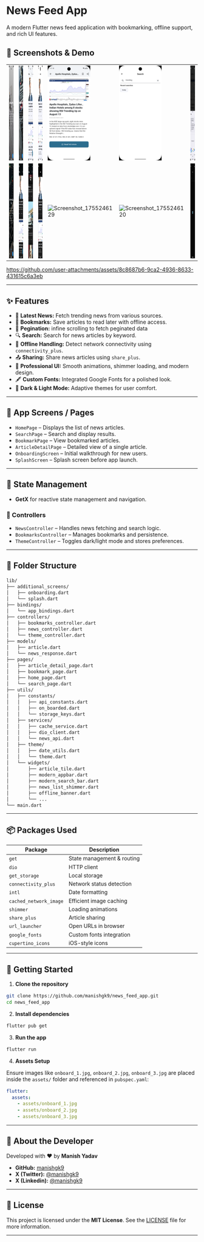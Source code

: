 # News Feed App

A modern Flutter news feed application with bookmarking, offline support, and rich UI features.



## 📸 Screenshots & Demo

<!-- Placeholder for screenshots -->



<table>
  <tr>
    <td><img src='https://github.com/manishgk9/news_feed_app/blob/main/screen_shots/images/onboard_2.png' height='250'></td>
    <td><img src='https://github.com/manishgk9/news_feed_app/blob/main/screen_shots/images/onboard_3.png' height='250'></td>
    <td><img src='https://github.com/manishgk9/news_feed_app/blob/main/screen_shots/images/feed_light.png' height='250'></td>
    <td><img src='https://github.com/manishgk9/news_feed_app/blob/main/screen_shots/images/bookmark_light.png' height='250'></td>
    <td><img src='https://github.com/manishgk9/news_feed_app/blob/main/screen_shots/images/feed_detail_light.png' height='250'></td>
    <td><img src='https://github.com/manishgk9/news_feed_app/blob/main/screen_shots/images/search_light.png' height='250'></td>
    <td><img src='https://github.com/manishgk9/news_feed_app/blob/main/screen_shots/images/share.png' height='250'></td>
    
  </tr>
   <tr>
    <td><img src='https://github.com/manishgk9/news_feed_app/blob/main/screen_shots/images/onboard_1.png' height='250'></td>
    <td><img src='https://github.com/manishgk9/news_feed_app/blob/main/screen_shots/images/feed_dark.png' height='250'></td>
    <td><img src='https://github.com/manishgk9/news_feed_app/blob/main/screen_shots/images/feed2_dark.png' height='250'></td>
    <td><img src='https://github.com/manishgk9/news_feed_app/blob/main/screen_shots/images/bookmark_dark.png' height='250'></td>
    <td><img alt="Screenshot_1755246129" src="https://github.com/user-attachments/assets/837006f6-fd64-42b9-b7dc-779eec6ba8e9" height='250' ></td>
    <td><img  height="250" alt="Screenshot_1755246120" src="https://github.com/user-attachments/assets/ff7aa90c-53f5-4553-af43-60f7d7c2212a" ></td>
    <td><img src='https://github.com/manishgk9/news_feed_app/blob/main/screen_shots/images/search_dark.png' height='250'></td>
  </tr>
 

</table>



<!-- Placeholder for demo video -->


https://github.com/user-attachments/assets/8c8687b6-9ca2-4936-8633-431615c6a3eb




---

## ✨ Features

- 📰 **Latest News:** Fetch trending news from various sources.
- 📑 **Bookmarks:** Save articles to read later with offline access.
- 📑 **Pegination:** infine scrolling to fetch peginated data
- 🔍 **Search:** Search for news articles by keyword.
- 📡 **Offline Handling:** Detect network connectivity using `connectivity_plus`.
- 📤 **Sharing:** Share news articles using `share_plus`.
- 🎨 **Professional UI:** Smooth animations, shimmer loading, and modern design.
- 🖋️ **Custom Fonts:** Integrated Google Fonts for a polished look.
- 🌙 **Dark & Light Mode:** Adaptive themes for user comfort.

---

## 🧭 App Screens / Pages

- `HomePage` – Displays the list of news articles.
- `SearchPage` – Search and display results.
- `BookmarkPage` – View bookmarked articles.
- `ArticleDetailPage` – Detailed view of a single article.
- `OnboardingScreen` – Initial walkthrough for new users.
- `SplashScreen` – Splash screen before app launch.

---

## 🔧 State Management

- **GetX** for reactive state management and navigation.

### 📂 Controllers

- `NewsController` – Handles news fetching and search logic.
- `BookmarksController` – Manages bookmarks and persistence.
- `ThemeController` – Toggles dark/light mode and stores preferences.

---

## 📁 Folder Structure

```
lib/
├── additional_screens/
│   ├── onboarding.dart
│   └── splash.dart
├── bindings/
│   └── app_bindings.dart
├── controllers/
│   ├── bookmarks_controller.dart
│   ├── news_controller.dart
│   └── theme_controller.dart
├── models/
│   ├── article.dart
│   └── news_response.dart
├── pages/
│   ├── article_detail_page.dart
│   ├── bookmark_page.dart
│   ├── home_page.dart
│   └── search_page.dart
├── utils/
│   ├── constants/
│   │   ├── api_constants.dart
│   │   ├── on_boarded.dart
│   │   └── storage_keys.dart
│   ├── services/
│   │   ├── cache_service.dart
│   │   ├── dio_client.dart
│   │   └── news_api.dart
│   ├── theme/
│   │   ├── date_utils.dart
│   │   └── theme.dart
│   └── widgets/
│       ├── article_tile.dart
│       ├── modern_appbar.dart
│       ├── modern_search_bar.dart
│       ├── news_list_shimmer.dart
│       ├── offline_banner.dart
│       └── ...
└── main.dart
```

---

## 📦 Packages Used

| Package                | Description                |
| ---------------------- | -------------------------- |
| `get`                  | State management & routing |
| `dio`                  | HTTP client                |
| `get_storage`          | Local storage              |
| `connectivity_plus`    | Network status detection   |
| `intl`                 | Date formatting            |
| `cached_network_image` | Efficient image caching    |
| `shimmer`              | Loading animations         |
| `share_plus`           | Article sharing            |
| `url_launcher`         | Open URLs in browser       |
| `google_fonts`         | Custom fonts integration   |
| `cupertino_icons`      | iOS-style icons            |

---

## 🚀 Getting Started

1. **Clone the repository**

```bash
git clone https://github.com/manishgk9/news_feed_app.git
cd news_feed_app
```

2. **Install dependencies**

```bash
flutter pub get
```

3. **Run the app**

```bash
flutter run
```

4. **Assets Setup**

Ensure images like `onboard_1.jpg`, `onboard_2.jpg`, `onboard_3.jpg` are placed inside the `assets/` folder and referenced in `pubspec.yaml`:

```yaml
flutter:
  assets:
    - assets/onboard_1.jpg
    - assets/onboard_2.jpg
    - assets/onboard_3.jpg
```

---

## 👤 About the Developer

Developed with ❤️ by **Manish Yadav**

- **GitHub:** [manishgk9](https://github.com/manishgk9)
- **X (Twitter):** [@manishgk9](https://x.com/manishgk9)
- **X (Linkedin):** [@manishgk9](https://linkedin.com/in/manishgk9)

---

## 📄 License

This project is licensed under the **MIT License**.
See the [LICENSE](LICENSE) file for more information.

---
